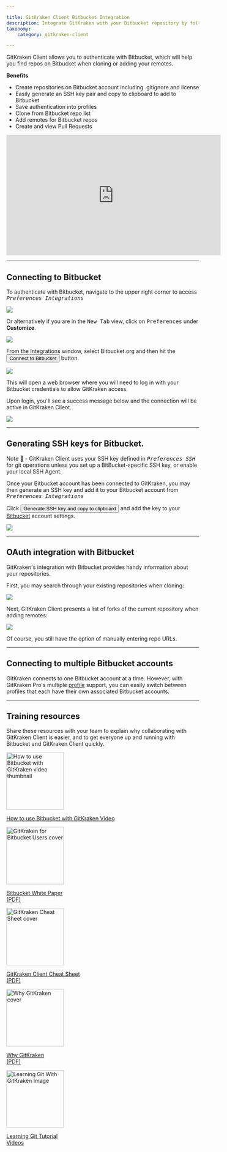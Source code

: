 ```yaml
---

title: GitKraken Client Bitbucket Integration
description: Integrate GitKraken with your Bitbucket repository by following these steps.
taxonomy:
    category: gitkraken-client

---
```


GitKraken Client allows you to authenticate with Bitbucket, which will help you find repos on Bitbucket when cloning or adding your remotes.

**Benefits**

* Create repositories on Bitbucket account including .gitignore and license
* Easily generate an SSH key pair and copy to clipboard to add to Bitbucket
* Save authentication into profiles
* Clone from Bitbucket repo list
* Add remotes for Bitbucket repos
* Create and view Pull Requests

<div class='embed-container embed-container--16-9'>
    <iframe width='560' height='315' src='https://www.youtube.com/embed/sQ4ouJpAeR8?rel=0&vq=hd1080' frameborder='0' allowfullscreen></iframe>
</div>

***

## Connecting to Bitbucket

To authenticate with Bitbucket, navigate to the upper right corner to access <kbd><i> <i class="fas fa-cog"></i> Preferences    <i class='fa fa-caret-right'></i>     Integrations</i></kbd>

<img src="/wp-content/uploads/preferences.png" srcset="/wp-content/uploads/preferences@2x.png" class="img-bordered img-responsive center">

Or alternatively if you are in the <kbd>New Tab</kbd> view, click on <kbd>Preferences</kbd> under <strong>Customize</strong>.

<img src="/wp-content/uploads/customize.png" srcset="/wp-content/uploads/customize@2x.png" class="img-bordered img-responsive center">

From the Integrations window, select Bitbucket.org and then hit the <button class='button button--success button--ui button--nolink'>Connect to Bitbucket</span></button> button.

<img src="/wp-content/uploads//preferences-authentication.png" srcset="/wp-content/uploads//preferences-authentication@2x.png 2x" class="img-responsive center img-bordered">

This will open a web browser where you will need to log in with your Bitbucket credentials to allow GitKraken access.

Upon login, you'll see a success message below and the connection will be active in GitKraken Client.

<img src="/wp-content/uploads//bitbucket-success.png" srcset="/wp-content/uploads//bitbucket-success@2x.png 2x" class="img-responsive center img-bordered">

***
## Generating SSH keys for Bitbucket.
<div class='callout callout'>
    <p>Note 📝 - GitKraken Client uses your SSH key defined in <kbd><i>Preferences  <i class='fa fa-caret-right'></i>  SSH</i></kbd> for git operations unless you set up a BitBucket-specific SSH key, or enable your local SSH Agent.</p>
</div>

Once your Bitbucket account has been connected to GitKraken, you may then generate an SSH key and add it to your Bitbucket account from <kbd><i>Preferences    <i class='fa fa-caret-right'></i>    Integrations</i></kbd>

Click <button class='button button--success button--ui button--nolink'>Generate SSH key and copy to clipboard</span></button> and add the key to your [Bitbucket](https://bitbucket.org) account settings.

<img src='/wp-content/uploads//generate-ssh.png' srcset='/wp-content/uploads//generate-ssh@2x.png' class='center img-responsive img-bordered'>

***
## OAuth integration with Bitbucket
GitKraken's integration with Bitbucket provides handy information about your repositories.

First, you may search through your existing repositories when cloning:

<img src="/wp-content/uploads//clone.png" srcset="/wp-content/uploads//clone@2x.png" class="img-bordered img-responsive center">

Next, GitKraken Client presents a list of forks of the current repository when adding remotes:

<img src="/wp-content/uploads//remote.png" srcset="/wp-content/uploads//remote@2x.png" class="img-bordered img-responsive center">

Of course, you still have the option of manually entering repo URLs.

***

## Connecting to multiple Bitbucket accounts

GitKraken connects to one Bitbucket account at a time. However, with GitKraken Pro's multiple <a href="/start-here/profiles">profile</a> support, you can easily switch between profiles that each have their own associated Bitbucket accounts.

***

## Training resources

Share these resources with your team to explain why collaborating with GitKraken Client is easier, and to get everyone up and running with Bitbucket and GitKraken Client quickly.


<div class='center'>
    <div class="flex-grid">
        <div class="flex-item">
            <a href='https://www.gitkraken.com/integrations/bitbucket#how-to-bitbucket-gitkraken' target='_blank' rel='noopener'>
                <img src='/wp-content/uploads/-gitkraken.png'gitkraken-for-bitbucket-cheat-sheet-2@2x.jpg 2x" alt='How to use Bitbucket with GitKraken video thumbnail' style="height: 150px; width: auto; max-width: none;">
                <p>How to use Bitbucket with GitKraken Video</p>
            </a>
        </div>
        <div class="flex-item">
            <a href='https://www.gitkraken.com/integrations/bitbucket#why-bitbucket-gitkraken' target='_blank' rel='noopener'>
                <img src='/wp-content/uploads/gitkraken-bitbucket-whitepaper.jpg' srcset="/wp-content/uploads/gitkraken-bitbucket-whitepaper@2x.jpg 2x" alt='GitKraken for Bitbucket Users cover' style="height: 150px; width: auto; max-width: none;">
                <p>Bitbucket White Paper<br />(PDF)</p>
            </a>
        </div>
        <div class="flex-item">
        	<a href='https://www.gitkraken.com/pdfs/gitkraken-git-gui-cheat-sheet' target='_blank' rel='noopener'>
        	    <img src='/wp-content/uploads/gitkraken-cheat-sheet.png' srcset="/wp-content/uploads/gitkraken-cheat-sheet@2x.png 2x" alt='GitKraken Cheat Sheet cover' style="height: 150px; width: auto; max-width: none;">
        	    <p>GitKraken Client Cheat Sheet<br />(PDF)</p>
        	</a>
        </div>
    </div>
    <div class="flex-grid">
        <div class="flex-item">
        	<a href='https://www.gitkraken.com/pdfs/why-gitkraken' target='_blank' rel='noopener'>
        	    <img src='/wp-content/uploads/why-gitkraken.jpg' srcset="/wp-content/uploads/why-gitkraken@2x.jpg 2x" alt='Why GitKraken cover' style="height: 150px; width: auto; max-width: none;">
        	    <p>Why GitKraken<br />(PDF)</p>
        	</a>
        </div>
        <div class="flex-item">
            <a href='https://www.gitkraken.com/learn/git' target='_blank' rel='noopener'>
                <img src='/wp-content/uploads/lgwgk.jpg' alt='Learning Git With GitKraken Image' style="height: 150px; width: auto; max-width: none;">
                <p>Learning Git Tutorial<br />Videos</p>
            </a>
        </div>
        <div class="flex-item"></div>
    </div>
</div>